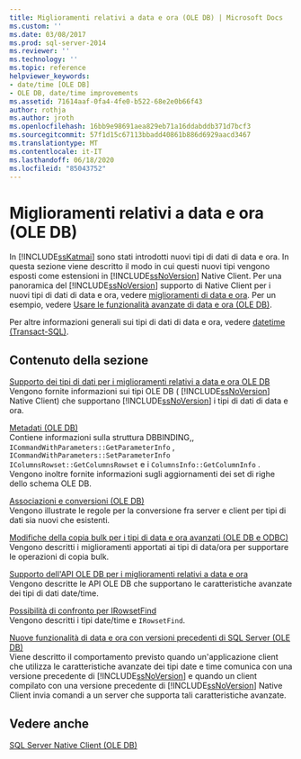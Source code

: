 ```yaml
---
title: Miglioramenti relativi a data e ora (OLE DB) | Microsoft Docs
ms.custom: ''
ms.date: 03/08/2017
ms.prod: sql-server-2014
ms.reviewer: ''
ms.technology: ''
ms.topic: reference
helpviewer_keywords:
- date/time [OLE DB]
- OLE DB, date/time improvements
ms.assetid: 71614aaf-0fa4-4fe0-b522-68e2e0b66f43
author: rothja
ms.author: jroth
ms.openlocfilehash: 16bb9e98691aea829eb71a16ddabddb371d7bcf3
ms.sourcegitcommit: 57f1d15c67113bbadd40861b886d6929aacd3467
ms.translationtype: MT
ms.contentlocale: it-IT
ms.lasthandoff: 06/18/2020
ms.locfileid: "85043752"
---
```

# <a name="date-and-time-improvements-ole-db"></a>Miglioramenti relativi a data e ora (OLE DB)
  In [!INCLUDE[ssKatmai](../../includes/sskatmai-md.md)] sono stati introdotti nuovi tipi di dati di data e ora. In questa sezione viene descritto il modo in cui questi nuovi tipi vengono esposti come estensioni in [!INCLUDE[ssNoVersion](../../includes/ssnoversion-md.md)] Native Client. Per una panoramica del [!INCLUDE[ssNoVersion](../../includes/ssnoversion-md.md)] supporto di Native Client per i nuovi tipi di dati di data e ora, vedere [miglioramenti di data e ora](../native-client/features/date-and-time-improvements.md). Per un esempio, vedere [Usare le funzionalità avanzate di data e ora &#40;OLE DB&#41;](../native-client-ole-db-how-to/use-enhanced-date-and-time-features-ole-db.md).  
  
 Per altre informazioni generali sui tipi di dati di data e ora, vedere [datetime &#40;Transact-SQL&#41;](/sql/t-sql/data-types/datetime-transact-sql).  
  
## <a name="in-this-section"></a>Contenuto della sezione  
 [Supporto dei tipi di dati per i miglioramenti relativi a data e ora OLE DB](../../relational-databases/native-client-ole-db-date-time/data-type-support-for-ole-db-date-and-time-improvements.md)  
 Vengono fornite informazioni sui tipi OLE DB ( [!INCLUDE[ssNoVersion](../../includes/ssnoversion-md.md)] Native Client) che supportano [!INCLUDE[ssNoVersion](../../includes/ssnoversion-md.md)] i tipi di dati di data e ora.  
  
 [Metadati &#40;OLE DB&#41;](../../database-engine/dev-guide/metadata-ole-db.md)  
 Contiene informazioni sulla struttura DBBINDING,, `ICommandWithParameters::GetParameterInfo` , `ICommandWithParameters::SetParameterInfo` `IColumnsRowset::GetColumnsRowset` e i `ColumnsInfo::GetColumnInfo` . Vengono inoltre fornite informazioni sugli aggiornamenti dei set di righe dello schema OLE DB.  
  
 [Associazioni e conversioni &#40;OLE DB&#41;](../../relational-databases/native-client-ole-db-date-time/conversions-ole-db.md)  
 Vengono illustrate le regole per la conversione fra server e client per tipi di dati sia nuovi che esistenti.  
  
 [Modifiche della copia bulk per i tipi di data e ora avanzati &#40;OLE DB e ODBC&#41;](../../relational-databases/native-client-odbc-date-time/bulk-copy-changes-for-enhanced-date-and-time-types-ole-db-and-odbc.md)  
 Vengono descritti i miglioramenti apportati ai tipi di data/ora per supportare le operazioni di copia bulk.  
  
 [Supporto dell'API OLE DB per i miglioramenti relativi a data e ora](ole-db-api-support-for-date-and-time-enhancements.md)  
 Vengono descritte le API OLE DB che supportano le caratteristiche avanzate dei tipi di dati date/time.  
  
 [Possibilità di confronto per IRowsetFind](../../relational-databases/native-client-ole-db-date-time/comparability-for-irowsetfind.md)  
 Vengono descritti i tipi date/time e `IRowsetFind`.  
  
 [Nuove funzionalità di data e ora con versioni precedenti di SQL Server &#40;OLE DB&#41;](new-date-and-time-features-with-previous-sql-server-versions-ole-db.md)  
 Viene descritto il comportamento previsto quando un'applicazione client che utilizza le caratteristiche avanzate dei tipi date e time comunica con una versione precedente di [!INCLUDE[ssNoVersion](../../includes/ssnoversion-md.md)] e quando un client compilato con una versione precedente di [!INCLUDE[ssNoVersion](../../includes/ssnoversion-md.md)] Native Client invia comandi a un server che supporta tali caratteristiche avanzate.  
  
## <a name="see-also"></a>Vedere anche  
 [SQL Server Native Client &#40;OLE DB&#41;](../../relational-databases/native-client/ole-db/sql-server-native-client-ole-db.md)  
  
  
